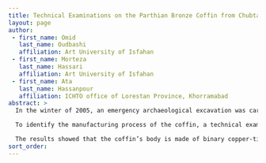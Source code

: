 ```yaml
---
title: Technical Examinations on the Parthian Bronze Coffin from Chubtarash Archaeological Site, Khorramabad, Western Iran
layout: page
author:
 - first_name: Omid
   last_name: Oudbashi
   affiliation: Art University of Isfahan
 - first_name: Morteza
   last_name: Hassari
   affiliation: Art University of Isfahan
 - first_name: Ata
   last_name: Hassanpour
   affiliation: ICHTO office of Lorestan Province, Khorramabad
abstract: >
  In the winter of 2005, an emergency archaeological excavation was carried out at the village of Chubtarash, in the Kargah Valley near the city of Khorramabad, Western Iran. Some artifacts from the middle of Parthian period (about first century AD) were found. The most important find of the excavation was a large metallic bathtub-like coffin in which a skeleton was found with two gold strips covering its eyes and mouth. The coffin has four handles that are joined to the tub-like body with pins. The coffin now is preserved in Falak-ol-Aflak Museum of Khorramabad.

  To identify the manufacturing process of the coffin, a technical examination was performed by visual examination, SEM-EDS analysis, and optical microscopy (metallography).

  The results showed that the coffin’s body is made of binary copper-tin (bronze) alloy. Other elements such as arsenic, lead, zinc, and nickel are detected as minor/trace elements. The handles also are made of tin bronze alloy, but with a different amount of tin. The observations and microstructural examination of samples revealed that the tub-like body of the coffin was manufactured in one piece, and a cycle of mechanical working and heat treatment was applied in order to shape the coffin. The bronze handles were made by casting, and some work was done on them to finish the final shape. The technical examinations on this individual bronze coffin from Iran illuminated some aspects of archaeometallurgical activities in the Parthian period of Iran.
sort_order:
---
```

